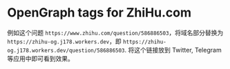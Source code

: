 # OpenGraph tags for ZhiHu.com

例如这个问题 `https://www.zhihu.com/question/586886503`，将域名部分替换为 `https://zhihu-og.j178.workers.dev`，即 `https://zhihu-og.j178.workers.dev/question/586886503`.
将这个链接放到 Twitter, Telegram 等应用中即可看到效果。
